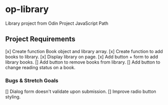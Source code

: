 # op-library
Library project from Odin Project JavaScript Path


## Project Requirements
[x] Create function Book object and library array.
[x] Create function to add books to library.
[x] Display library on page.
[x] Add button + form to add library books.
[] Add button to remove books from library.
[] Add button to change reading status on a book.

### Bugs & Stretch Goals

[] Dialog form doesn't validate upon submission. 
[] Improve radio button styling.


